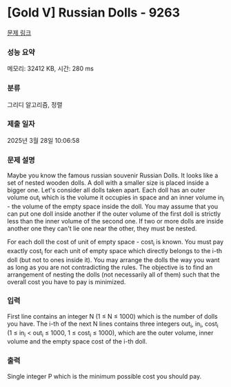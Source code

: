 # [Gold V] Russian Dolls - 9263 

[문제 링크](https://www.acmicpc.net/problem/9263) 

### 성능 요약

메모리: 32412 KB, 시간: 280 ms

### 분류

그리디 알고리즘, 정렬

### 제출 일자

2025년 3월 28일 10:06:58

### 문제 설명

<p>Maybe you know the famous russian souvenir Russian Dolls. It looks like a set of nested wooden  dolls. A doll with a smaller size is placed inside a bigger one. Let's consider all dolls taken apart.  Each doll has an outer volume out<sub>i</sub> which is the volume it occupies in space and an inner  volume in<sub>i</sub> - the volume of the empty space inside the doll. You may assume that you can put  one doll inside another if the outer volume of the first doll is strictly less than the inner volume of  the second one. If two or more dolls are inside another one they can't lie one near the other, they  must be nested.</p>

<p>For each doll the cost of unit of empty space - cost<sub>i</sub> is known. You must pay exactly cost<sub>i</sub> for  each unit of empty space which directly belongs to the i-th doll (but not to ones inside it). You  may arrange the dolls the way you want as long as you are not contradicting the rules. The  objective is to find an arrangement of nesting the dolls (not necessarily all of them) such that the overall cost you have to pay is minimized.</p>

### 입력 

 <p>First line contains an integer N (1 ≤ N ≤ 1000) which is the number of dolls you have. The i-th of the next N lines contains three integers out<sub>i</sub>, in<sub>i</sub>, cost<sub>i</sub> (1 ≤ in<sub>i</sub> < out<sub>i</sub> ≤ 1000, 1 ≤ cost<sub>i</sub> ≤ 1000), which are the outer volume, inner volume and the empty space cost of the i-th doll.</p>

### 출력 

 <p>Single integer P which is the minimum possible cost you should pay.</p>

